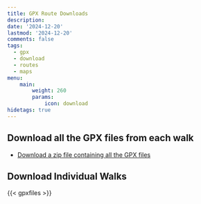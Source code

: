 ```yaml
---
title: GPX Route Downloads
description: 
date: '2024-12-20'
lastmod: '2024-12-20'
comments: false
tags:
  - gpx
  - download
  - routes
  - maps
menu:
    main: 
        weight: 260        
        params:
            icon: download
hidetags: true
---
```


## Download all the GPX files from each walk

* [Download a zip file containing all the GPX files](/dartmoorwalking.org-gpxfiles.zip)

## Download Individual Walks

{{< gpxfiles >}}
